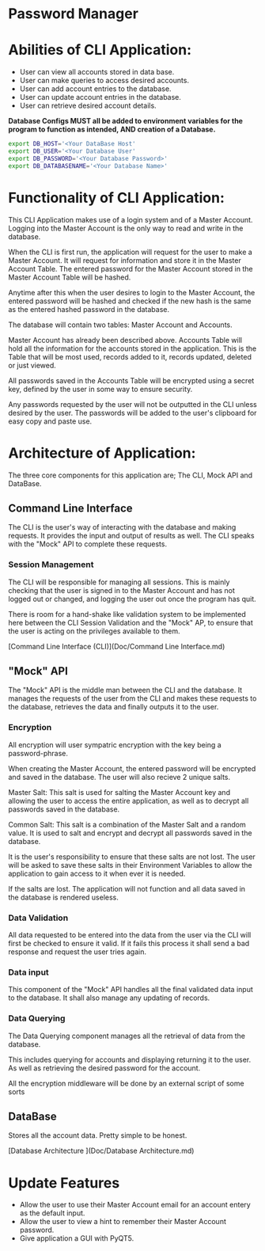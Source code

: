# Password Manager

# Abilities of CLI Application:

- User can view all accounts stored in data base.
- User can make queries to access desired accounts.
- User can add account entries to the database.
- User can update account entries in the database.
- User can retrieve desired account details.

**Database Configs MUST all be added to environment variables for the program to function as intended, AND creation of a Database.**

```bash
export DB_HOST='<Your DataBase Host'
export DB_USER='<Your Database User'
export DB_PASSWORD='<Your Database Password>'
export DB_DATABASENAME='<Your Database Name>'
```

# Functionality of CLI Application:

This CLI Application makes use of a login system and of a Master Account. Logging into the Master Account is the only way to read and write in the database.

When the CLI is first run, the application will request for the user to make a Master Account. It will request for information and store it in the Master Account Table. The entered password for the Master Account stored in the Master Account Table will be hashed.

Anytime after this when the user desires to login to the Master Account, the entered password will be hashed and checked if the new hash is the same as the entered hashed password in the database.

The database will contain two tables: Master Account and Accounts.

Master Account has already been described above. Accounts Table will hold all the information for the accounts stored in the application. This is the Table that will be most used, records added to it, records updated, deleted or just viewed.

All passwords saved in the Accounts Table will be encrypted using a secret key, defined by the user in some way to ensure security.

Any passwords requested by the user will not be outputted in the CLI unless desired by the user. The passwords will be added to the user's clipboard for easy copy and paste use.

# Architecture of Application:

The three core components for this application are; The CLI, Mock API and DataBase.

## Command Line Interface

The CLI is the user's way of interacting with the database and making requests. It provides the input and output of results as well. The CLI speaks with the "Mock" API to complete these requests.

### Session Management

The CLI will be responsible for managing all sessions. This is mainly checking that the user is signed in to the Master Account and has not logged out or changed, and logging the user out once the program has quit.

There is room for a hand-shake like validation system to be implemented here between the CLI Session Validation and the "Mock" AP, to ensure that the user is acting on the privileges available to them.

[Command Line Interface (CLI)](Doc/Command Line Interface.md)

## "Mock" API

The "Mock" API is the middle man between the CLI and the database. It manages the requests of the user from the CLI and makes these requests to the database, retrieves the data and finally outputs it to the user.

### Encryption

All encryption will user sympatric encryption with the key being a password-phrase.

When creating the Master Account, the entered password will be encrypted and saved in the database. The user will also recieve 2 unique salts.

Master Salt: This salt is used for salting the Master Account key and allowing the user to access the entire application, as well as to decrypt all passwords saved in the database.

Common Salt: This salt is a combination of the Master Salt and a random value. It is used to salt and encrypt and decrypt all passwords saved in the database.

It is the user's responsibility to ensure that these salts are not lost. The user will be asked to save these salts in their Environment Variables to allow the application to gain access to it when ever it is needed.

If the salts are lost. The application will not function and all data saved in the database is rendered useless.

### Data Validation

All data requested to be entered into the data from the user via the CLI will first be checked to ensure it valid. If it fails this process it shall send a bad response and request the user tries again.

### Data input

This component of the "Mock" API handles all the final validated data input to the database. It shall also manage any updating of records.

### Data Querying

The Data Querying component manages all the retrieval of data from the database. 

This includes querying for accounts and displaying returning it to the user. As well as retrieving the desired password for the account.

All the encryption middleware will be done by an external script of some sorts

## DataBase

Stores all the account data. Pretty simple to be honest.

[Database Architecture ](Doc/Database Architecture.md)

# Update Features

- Allow the user to use their Master Account email for an account entery as the default input.
- Allow the user to view a hint to remember their Master Account password.
- Give application a GUI with PyQT5.
